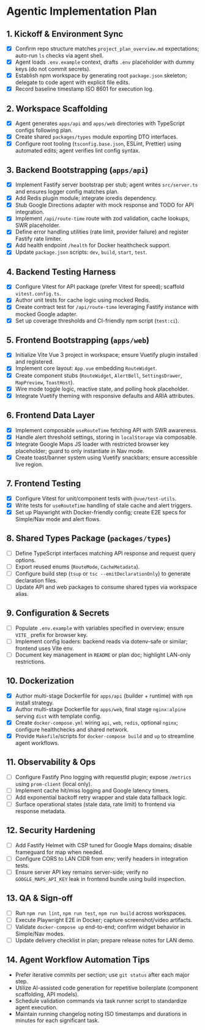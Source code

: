 # Agentic Implementation Plan

## 1. Kickoff & Environment Sync
- [x] Confirm repo structure matches `project_plan_overview.md` expectations; auto-run `ls` checks via agent shell.
- [x] Agent loads `.env.example` context, drafts `.env` placeholder with dummy keys (do not commit secrets).
- [x] Establish npm workspace by generating root `package.json` skeleton; delegate to code agent with explicit file edits.
- [x] Record baseline timestamp ISO 8601 for execution log.

## 2. Workspace Scaffolding
- [x] Agent generates `apps/api` and `apps/web` directories with TypeScript configs following plan.
- [x] Create shared `packages/types` module exporting DTO interfaces.
- [x] Configure root tooling (`tsconfig.base.json`, ESLint, Prettier) using automated edits; agent verifies lint config syntax.

## 3. Backend Bootstrapping (`apps/api`)
- [x] Implement Fastify server bootstrap per stub; agent writes `src/server.ts` and ensures logger config matches plan.
- [x] Add Redis plugin module; integrate ioredis dependency.
- [x] Stub Google Directions adapter with mock response and TODO for API integration.
- [x] Implement `/api/route-time` route with zod validation, cache lookups, SWR placeholder.
- [x] Define error handling utilities (rate limit, provider failure) and register Fastify rate limiter.
- [x] Add health endpoint `/health` for Docker healthcheck support.
- [x] Update `package.json` scripts: `dev`, `build`, `start`, `test`.

## 4. Backend Testing Harness
- [x] Configure Vitest for API package (prefer Vitest for speed); scaffold `vitest.config.ts`.
- [x] Author unit tests for cache logic using mocked Redis.
- [x] Create contract test for `/api/route-time` leveraging Fastify instance with mocked Google adapter.
- [x] Set up coverage thresholds and CI-friendly npm script (`test:ci`).

## 5. Frontend Bootstrapping (`apps/web`)
- [x] Initialize Vite Vue 3 project in workspace; ensure Vuetify plugin installed and registered.
- [x] Implement core layout: `App.vue` embedding `RouteWidget`.
- [x] Create component stubs (`RouteWidget`, `AlertBell`, `SettingsDrawer`, `MapPreview`, `ToastHost`).
- [x] Wire mode toggle logic, reactive state, and polling hook placeholder.
- [x] Integrate Vuetify theming with responsive defaults and ARIA attributes.

## 6. Frontend Data Layer
- [x] Implement composable `useRouteTime` fetching API with SWR awareness.
- [x] Handle alert threshold settings, storing in `localStorage` via composable.
- [x] Integrate Google Maps JS loader with restricted browser key placeholder; guard to only instantiate in Nav mode.
- [x] Create toast/banner system using Vuetify snackbars; ensure accessible live region.

## 7. Frontend Testing
- [x] Configure Vitest for unit/component tests with `@vue/test-utils`.
- [x] Write tests for `useRouteTime` handling of stale cache and alert triggers.
- [x] Set up Playwright with Docker-friendly config; create E2E specs for Simple/Nav mode and alert flows.

## 8. Shared Types Package (`packages/types`)
- [ ] Define TypeScript interfaces matching API response and request query options.
- [ ] Export reused enums (`RouteMode`, `CacheMetadata`).
- [ ] Configure build step (`tsup` or `tsc --emitDeclarationOnly`) to generate declaration files.
- [ ] Update API and web packages to consume shared types via workspace alias.

## 9. Configuration & Secrets
- [ ] Populate `.env.example` with variables specified in overview; ensure `VITE_` prefix for browser key.
- [ ] Implement config loaders: backend reads via dotenv-safe or similar; frontend uses Vite env.
- [ ] Document key management in `README` or plan doc; highlight LAN-only restrictions.

## 10. Dockerization
- [x] Author multi-stage Dockerfile for `apps/api` (builder + runtime) with `npm` install strategy.
- [x] Author multi-stage Dockerfile for `apps/web`, final stage `nginx:alpine` serving `dist` with template config.
- [x] Create `docker-compose.yml` wiring `api`, `web`, `redis`, optional `nginx`; configure healthchecks and shared network.
- [x] Provide `Makefile`/scripts for `docker-compose build` and `up` to streamline agent workflows.

## 11. Observability & Ops
- [ ] Configure Fastify Pino logging with requestId plugin; expose `/metrics` using `prom-client` (local only).
- [ ] Implement cache hit/miss logging and Google latency timers.
- [ ] Add exponential backoff retry wrapper and stale data fallback logic.
- [ ] Surface operational states (stale data, rate limit) to frontend via response metadata.

## 12. Security Hardening
- [ ] Add Fastify Helmet with CSP tuned for Google Maps domains; disable frameguard for map when needed.
- [ ] Configure CORS to LAN CIDR from env; verify headers in integration tests.
- [ ] Ensure server API key remains server-side; verify no `GOOGLE_MAPS_API_KEY` leak in frontend bundle using build inspection.

## 13. QA & Sign-off
- [ ] Run `npm run lint`, `npm run test`, `npm run build` across workspaces.
- [ ] Execute Playwright E2E in Docker; capture screenshot/video artifacts.
- [ ] Validate `docker-compose up` end-to-end; confirm widget behavior in Simple/Nav modes.
- [ ] Update delivery checklist in plan; prepare release notes for LAN demo.

## 14. Agent Workflow Automation Tips
- Prefer iterative commits per section; use `git status` after each major step.
- Utilize AI-assisted code generation for repetitive boilerplate (component scaffolding, API models).
- Schedule validation commands via task runner script to standardize agent execution.
- Maintain running changelog noting ISO timestamps and durations in minutes for each significant task.
